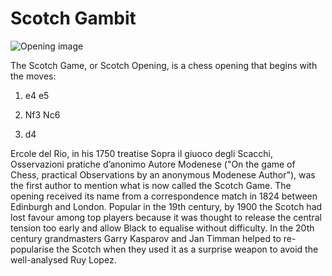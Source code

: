 # Scotch Gambit

![Opening image](https://www.thechesswebsite.com/wp-content/uploads/2013/09/scotch-gambit1.jpg)

The Scotch Game, or Scotch Opening, is a chess opening that begins with the moves:



1. e4 e5

2. Nf3 Nc6

3. d4

Ercole del Rio, in his 1750 treatise Sopra il giuoco degli Scacchi, Osservazioni pratiche d’anonimo Autore Modenese ("On the game of Chess, practical Observations by an anonymous Modenese Author"), was the first author to mention what is now called the Scotch Game. The opening received its name from a correspondence match in 1824 between Edinburgh and London. Popular in the 19th century, by 1900 the Scotch had lost favour among top players because it was thought to release the central tension too early and allow Black to equalise without difficulty. In the 20th century grandmasters Garry Kasparov and Jan Timman helped to re-popularise the Scotch when they used it as a surprise weapon to avoid the well-analysed Ruy Lopez.